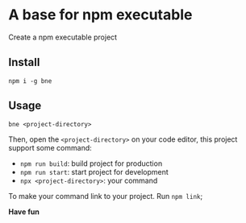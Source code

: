 # A base for npm executable

Create a npm executable project

## Install

```npm i -g bne```

## Usage

```bne <project-directory>```

Then, open the ```<project-directory>``` on your code editor, this project support some command:

- ```npm run build```: build project for production
- ```npm run start```: start project for development
- ```npx <project-directory>```: your command

To make your command link to your project. Run ```npm link```;

**Have fun**
